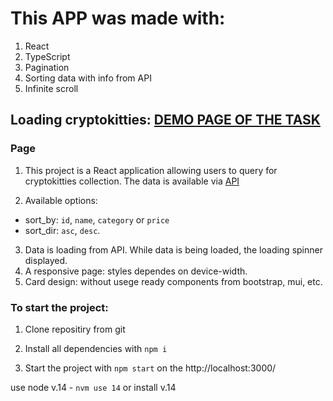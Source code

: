 # This APP was made with:
1. React
2. TypeScript
3. Pagination 
4. Sorting data with info from API
5. Infinite scroll

## Loading cryptokitties: [DEMO PAGE OF THE TASK](https://pavlomarkov.github.io/react_cryptokitties/)

### Page

1. This project is a React application allowing users to query for cryptokitties collection. 
The data is available via [API](https://ftl-cryptokitties.fly.dev)

2. Available options: 
- sort_by: `id`, `name`, `category` or `price`
- sort_dir: `asc`, `desc`.

3. Data is loading from API. While data is being loaded, the loading spinner displayed.
4. A responsive page: styles dependes on device-width.
5. Card design: without usege ready components from bootstrap, mui, etc. 

### To start the project:

1. Clone repositiry from git

2. Install all dependencies with `npm i`
3. Start the project with `npm start` on the http://localhost:3000/

use node v.14 - `nvm use 14` or install v.14

